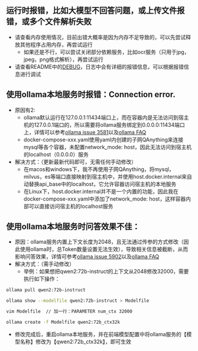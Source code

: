 ## 运行时报错，比如大模型不回答问题，或上传文件报错，或多个文件解析失败
- 请查看内存使用情况，目前出错大概率是因为内存不足导致的，可以先尝试释放其他程序占用内存，再尝试运行
  - 如果还是不行，可以尝试关闭部分依赖服务，比如ocr服务（只用于jpg，jpeg，png格式解析），再尝试运行
- 请查看README中的[DEBUG](https://github.com/netease-youdao/QAnything/blob/qanything-v2/README_zh.md#debug)，日志中会有详细的报错信息，可以根据报错信息进行调试

## 使用ollama本地服务时报错：Connection error.
- 原因有2:
  - ollama默认运行在127.0.0.1:11434端口上，而在容器内是无法访问到宿主机的127.0.0.1端口的，所以需要将ollama服务绑定到0.0.0.0:11434端口上，详情可以参考[ollama issue 3581](https://github.com/ollama/ollama/issues/3581)以及[ollama FAQ](https://github.com/ollama/ollama/blob/main/docs/faq.md#how-do-i-configure-ollama-server)
  - docker-compose-xxx.yaml使用yaml内创建的子网QAnything来连接mysql等各个容器，未配置network_mode: host，因此无法访问到宿主机的localhost（0.0.0.0）服务
- 解决方式：（更新最新代码即可，无需任何手动修改）
  - 在macos和windows下，我不再使用子网QAnything，将mysql，milvus，es等端口直接映射到宿主机中，并使用host.docker.internal来自动替换api_base中的localhost，它允许容器访问宿主机的本地服务
  - 在Linux下，host.docker.internal并不是一个内置的功能，因此我在docker-compose-xxx.yaml中添加了network_mode: host，这样容器内部可以直接访问宿主机的localhost服务

## 使用ollama本地服务时问答效果不佳：
- 原因：ollama服务内置上下文长度为2048，且无法通过传参的方式修改（因此使用ollama时，总Token数量设置无法生效），导致相关信息被截断，从而影响问答效果，详情可参考[ollama issue 5902](https://github.com/ollama/ollama/issues/5902)以及[ollama FAQ](https://github.com/ollama/ollama/blob/main/docs/faq.md#how-can-i-specify-the-context-window-size)
- 解决方式：（需手动修改）
  - 举例：如果想把qwen2:72b-instruct的上下文从2048修改32000，需要执行如下操作：
```bash
ollama pull qwen2:72b-instruct

ollama show --modelfile qwen2:72b-instruct > Modelfile

vim Modelfile  // 加一行：PARAMETER num_ctx 32000

ollama create -f Modelfile qwen2:72b_ctx32k
```
  - 修改完成后，重启ollama本地服务，并在前端模型配置中将ollama服务的【模型名称】修改为【qwen2:72b_ctx32k】，即可生效